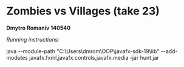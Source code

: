 <h1>Zombies vs Villages (take 23)</h1>

**Dmytro Romaniv 140540**

*Running instructions:*

java --module-path "C:\Users\dmrom\OOP\javafx-sdk-19\lib" --add-modules javafx.fxml,javafx.controls,javafx.media -jar hunt.jar